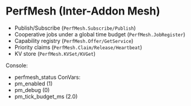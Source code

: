 ﻿# PerfMesh (Inter-Addon Mesh)
- Publish/Subscribe (`PerfMesh.Subscribe/Publish`)
- Cooperative jobs under a global time budget (`PerfMesh.JobRegister`)
- Capability registry (`PerfMesh.Offer/GetService`)
- Priority claims (`PerfMesh.Claim/Release/Heartbeat`)
- KV store (`PerfMesh.KVSet/KVGet`)

Console:
- perfmesh_status
ConVars:
- pm_enabled (1)
- pm_debug (0)
- pm_tick_budget_ms (2.0)
